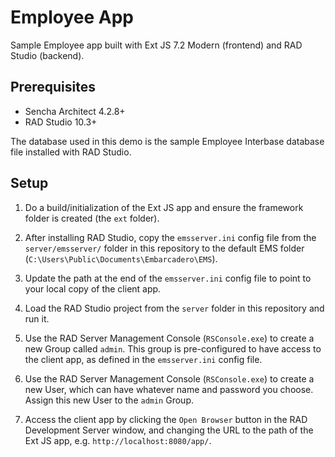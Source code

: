 # Employee App
Sample Employee app built with Ext JS 7.2 Modern (frontend) and RAD Studio (backend). 

## Prerequisites

- Sencha Architect 4.2.8+
- RAD Studio 10.3+

The database used in this demo is the sample Employee Interbase database file installed with RAD Studio.

## Setup

1. Do a build/initialization of the Ext JS app and ensure the framework folder is created (the `ext` folder).

1. After installing RAD Studio, copy the `emsserver.ini` config file from the `server/emsserver/` 
folder in this repository to the default EMS folder (`C:\Users\Public\Documents\Embarcadero\EMS`).

1. Update the path at the end of the `emsserver.ini` config file to point to your local copy of the 
client app.

1. Load the RAD Studio project from the `server` folder in this repository and run it.

1. Use the RAD Server Management Console (`RSConsole.exe`) to create a new Group called `admin`. This
group is pre-configured to have access to the client app, as defined in the `emsserver.ini` config file.

1. Use the RAD Server Management Console (`RSConsole.exe`) to create a new User, which can have
whatever name and password you choose.  Assign this new User to the `admin` Group.

1. Access the client app by clicking the `Open Browser` button in the RAD Development Server window,
and changing the URL to the path of the Ext JS app, e.g. `http://localhost:8080/app/`.
